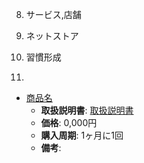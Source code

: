 08. サービス,店舗
  01. ネットストア
  02. 習慣形成

01.

- [商品名](official-page)
  - **取扱説明書**: [取扱説明書](manual-page-url)
  - **価格**: 0,000円
  - **購入周期**: 1ヶ月に1回
  - **備考**:
